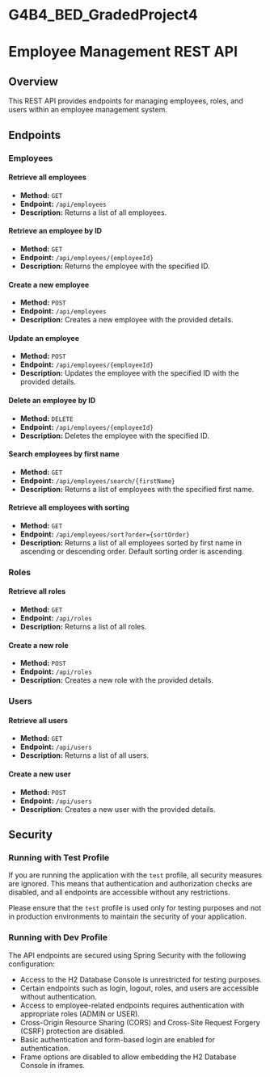# G4B4_BED_GradedProject4

# Employee Management REST API

## Overview

This REST API provides endpoints for managing employees, roles, and users within an employee management system.

## Endpoints

### Employees

#### Retrieve all employees

- **Method:** `GET`
- **Endpoint:** `/api/employees`
- **Description:** Returns a list of all employees.

#### Retrieve an employee by ID

- **Method:** `GET`
- **Endpoint:** `/api/employees/{employeeId}`
- **Description:** Returns the employee with the specified ID.

#### Create a new employee

- **Method:** `POST`
- **Endpoint:** `/api/employees`
- **Description:** Creates a new employee with the provided details.

#### Update an employee

- **Method:** `POST`
- **Endpoint:** `/api/employees/{employeeId}`
- **Description:** Updates the employee with the specified ID with the provided details.

#### Delete an employee by ID

- **Method:** `DELETE`
- **Endpoint:** `/api/employees/{employeeId}`
- **Description:** Deletes the employee with the specified ID.

#### Search employees by first name

- **Method:** `GET`
- **Endpoint:** `/api/employees/search/{firstName}`
- **Description:** Returns a list of employees with the specified first name.

#### Retrieve all employees with sorting

- **Method:** `GET`
- **Endpoint:** `/api/employees/sort?order={sortOrder}`
- **Description:** Returns a list of all employees sorted by first name in ascending or descending order. Default sorting order is ascending.

### Roles

#### Retrieve all roles

- **Method:** `GET`
- **Endpoint:** `/api/roles`
- **Description:** Returns a list of all roles.

#### Create a new role

- **Method:** `POST`
- **Endpoint:** `/api/roles`
- **Description:** Creates a new role with the provided details.

### Users

#### Retrieve all users

- **Method:** `GET`
- **Endpoint:** `/api/users`
- **Description:** Returns a list of all users.

#### Create a new user

- **Method:** `POST`
- **Endpoint:** `/api/users`
- **Description:** Creates a new user with the provided details.

## Security
### Running with Test Profile

If you are running the application with the `test` profile, all security measures are ignored. This means that authentication and authorization checks are disabled, and all endpoints are accessible without any restrictions.

Please ensure that the `test` profile is used only for testing purposes and not in production environments to maintain the security of your application.

### Running with Dev Profile
The API endpoints are secured using Spring Security with the following configuration:

- Access to the H2 Database Console is unrestricted for testing purposes.
- Certain endpoints such as login, logout, roles, and users are accessible without authentication.
- Access to employee-related endpoints requires authentication with appropriate roles (ADMIN or USER).
- Cross-Origin Resource Sharing (CORS) and Cross-Site Request Forgery (CSRF) protection are disabled.
- Basic authentication and form-based login are enabled for authentication.
- Frame options are disabled to allow embedding the H2 Database Console in iframes.


